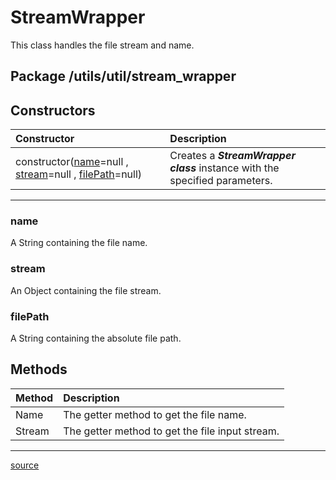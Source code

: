 # StreamWrapper

This class handles the file stream and name.

## Package /utils/util/stream_wrapper

## Constructors

| Constructor                                          | Description                                                             |
| :--------------------------------------------------- | :---------------------------------------------------------------------- |
| constructor([name](#name)=null , [stream](#stream)=null , [filePath](#filepath)=null) | Creates a ***StreamWrapper class*** instance with the specified parameters. |
----

### name

A String containing the file name.

### stream

An Object containing the file stream.

### filePath

A String containing the absolute file path.

## Methods

| Method      | Description                                           |
| :---------- | :---------------------------------------------------- |
| Name        | The getter method to get the file name.         |
| Stream      | The getter method to get the file input stream. |
----

[source](../../utils/util/stream_wrapper.js)
